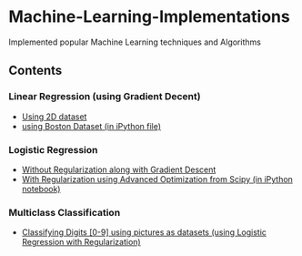 # Machine-Learning-Implementations

Implemented popular Machine Learning techniques and Algorithms

## Contents

### Linear Regression (using Gradient Decent)

* [Using 2D dataset](https://github.com/fazeVaib/Machine-Learning-Implementations/blob/master/LinearRegression/main.py)
* [using Boston Dataset (in iPython file)](https://github.com/fazeVaib/Machine-Learning-Implementations/blob/master/LinearRegression/Linear-Reg-MultiVar.ipynb)

### Logistic Regression

* [Without Regularization along with Gradient Descent](https://github.com/fazeVaib/Machine-Learning-Implementations/blob/master/LogisticRegression/LogReg.py)
* [With Regularization using Advanced Optimization from Scipy (in iPython notebook)](https://github.com/fazeVaib/Machine-Learning-Implementations/blob/master/LogisticRegression/RegulareizedLogReg.ipynb)

### Multiclass Classification

* [Classifying Digits [0-9] using pictures as datasets (using Logistic Regression with Regularization)](https://github.com/fazeVaib/Machine-Learning-Implementations/blob/master/MultiClassificationLR/Multiclass_classification.ipynb)